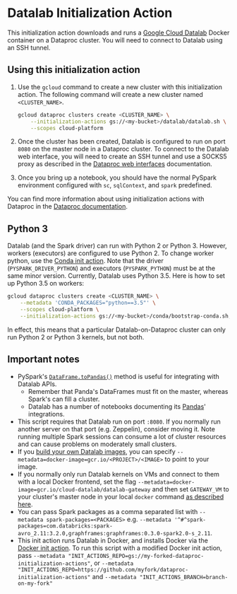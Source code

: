 # Datalab Initialization Action

This initialization action downloads and runs a
[Google Cloud Datalab](https://cloud.google.com/datalab/) Docker container on a
Dataproc cluster. You will need to connect to Datalab using an SSH tunnel.

## Using this initialization action

1.  Use the `gcloud` command to create a new cluster with this initialization
    action. The following command will create a new cluster named
    `<CLUSTER_NAME>`.

    ```bash
    gcloud dataproc clusters create <CLUSTER_NAME> \
        --initialization-actions gs://<my-bucket>/datalab/datalab.sh \
        --scopes cloud-platform
    ```

1.  Once the cluster has been created, Datalab is configured to run on port
    `8080` on the master node in a Dataproc cluster. To connect to the Datalab
    web interface, you will need to create an SSH tunnel and use a SOCKS5 proxy
    as described in the
    [Dataproc web interfaces](https://cloud.google.com/dataproc/cluster-web-interfaces)
    documentation.

1.  Once you bring up a notebook, you should have the normal PySpark environment
    configured with `sc`, `sqlContext`, and `spark` predefined.

You can find more information about using initialization actions with Dataproc
in the [Dataproc documentation](https://cloud.google.com/dataproc/init-actions).

## Python 3

Datalab (and the Spark driver) can run with Python 2 or Python 3. However,
workers (executors) are configured to use Python 2. To change worker python, use
the
[Conda init action](https://github.com/GoogleCloudPlatform/dataproc-initialization-actions/tree/master/conda).
Note that the driver (`PYSPARK_DRIVER_PYTHON`) and executors (`PYSPARK_PYTHON`)
must be at the same minor version. Currently, Datalab uses Python 3.5. Here is
how to set up Python 3.5 on workers:

```bash
gcloud dataproc clusters create <CLUSTER_NAME> \
    --metadata 'CONDA_PACKAGES="python==3.5"' \
    --scopes cloud-platform \
    --initialization-actions gs://<my-bucket>/conda/bootstrap-conda.sh,gs://<my-bucket>/conda/install-conda-env.sh,gs://<my-bucket>/datalab/datalab.sh
```

In effect, this means that a particular Datalab-on-Dataproc cluster can only run
Python 2 or Python 3 kernels, but not both.

## Important notes

*   PySpark's
    [`DataFrame.toPandas()`](http://spark.apache.org/docs/latest/api/python/pyspark.sql.html#pyspark.sql.DataFrame.toPandas)
    method is useful for integrating with Datalab APIs.
    *   Remember that Panda's DataFrames must fit on the master, whereas Spark's
        can fill a cluster.
    *   Datalab has a number of notebooks documenting its
        [Pandas](http://pandas.pydata.org/)' integrations.
*   This script requires that Datalab run on port `:8080`. If you normally run
    another server on that port (e.g. Zeppelin), consider moving it. Note
    running multiple Spark sessions can consume a lot of cluster resources and
    can cause problems on moderately small clusters.
*   If you
    [build your own Datalab images](https://github.com/googledatalab/datalab/wiki/Development-Environment),
    you can specify `--metadata=docker-image=gcr.io/<PROJECT>/<IMAGE>` to point
    to your image.
*   If you normally only run Datalab kernels on VMs and connect to them with a
    local Docker frontend, set the flag
    `--metadata=docker-image=gcr.io/cloud-datalab/datalab-gateway` and then set
    `GATEWAY_VM` to your cluster's master node in your local `docker` command
    [as described here](https://cloud.google.com/datalab/docs/quickstarts/quickstart-gce#install_the_datalab_docker_container_on_your_computer).
*   You can pass Spark packages as a comma separated list with `--metadata
    spark-packages=<PACKAGES>` e.g. `--metadata
    '^#^spark-packages=com.databricks:spark-avro_2.11:3.2.0,graphframes:graphframes:0.3.0-spark2.0-s_2.11`.
*   This init action runs Datalab in Docker, and installs Docker via the
    [Docker init action](https://github.com/GoogleCloudPlatform/dataproc-initialization-actions/tree/master/docker).
    To run this script with a modified Docker init action, pass `--metadata
    "INIT_ACTIONS_REPO=gs://my-forked-dataproc-initialization-actions"`, or
    `--metadata
    "INIT_ACTIONS_REPO=https://github.com/myfork/dataproc-initialization-actions"` 
    and `--metadata "INIT_ACTIONS_BRANCH=branch-on-my-fork"`
